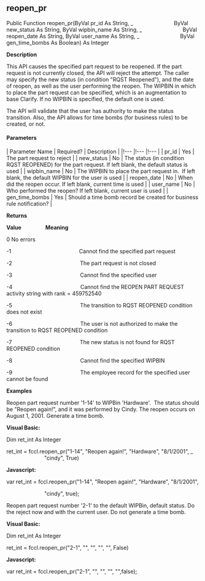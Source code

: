 reopen_pr
---------

Public Function reopen_pr(ByVal pr_id As String, _
                          ByVal new_status As String, ByVal wipbin_name As String, _
                          ByVal reopen_date As String, ByVal user_name As String, _
                          ByVal gen_time_bombs As Boolean) As Integer

**Description**

This API causes the specified part request to be reopened. If the part request is not currently closed, the API will reject the attempt. The caller may specify the new status (in condition "RQST Reopened"), and the date of reopen, as well as the user performing the reopen. The WIPBIN in which to place the part request can be specified, which is an augmentation to base Clarify. If no WIPBIN is specified, the default one is used.

The API will validate that the user has authority to make the status transition. Also, the API allows for time bombs (for business rules) to be created, or not.

#### Parameters

| Parameter Name | Required? | Description |
|!--- |!--- |!--- |
| pr_id | Yes | The part request to reject |
| new_status | No | The status (in condition RQST REOPENED) for the part request. If left blank, the default status is used |
| wipbin_name | No | The WIPBIN to place the part request in.  If left blank, the default WIPBIN for the user is used |
| reopen_date | No | When did the reopen occur. If left blank, current time is used |
| user_name | No | Who performed the reopen? If left blank, current user is used |
| gen_time_bombs | Yes | Should a time bomb record be created for business rule notification? |

**Returns**

**Value**                **Meaning**

0                                      No errors

-1                                             Cannot find the specified part request

-2                                             The part request is not closed

-3                                             Cannot find the specified user

-4                                             Cannot find the REOPEN PART REQUEST activity string with rank = 459752540

-5                                             The transition to RQST REOPENED condition does not exist

-6                                             The user is not authorized to make the transition to RQST REOPENED condition

-7                                             The new status is not found for RQST REOPENED condition

-8                                             Cannot find the specified WIPBIN

-9                                             The employee record for the specified user cannot be found

**Examples**

 Reopen part request number '1-14' to WIPBin 'Hardware'.  The status should be "Reopen again!", and it was performed by Cindy. The reopen occurs on August 1, 2001. Generate a time bomb.

**Visual Basic:**

Dim ret_int As Integer

ret_int = fccl.reopen_pr("1-14", "Reopen again!", "Hardware", "8/1/2001", _
                         "cindy", True)

**Javascript:**

var ret_int = fccl.reopen_pr("1-14", "Reopen again!", "Hardware", "8/1/2001",

                         "cindy", true);

 Reopen part request number '2-1' to the default WIPBin, default status. Do the reject now and with the current user. Do not generate a time bomb.

**Visual Basic:**

Dim ret_int As Integer

ret_int = fccl.reopen_pr("2-1", "", "", "", "", False)

**Javascript:**

var ret_int = fccl.reopen_pr("2-1", "", "", "", "",false);